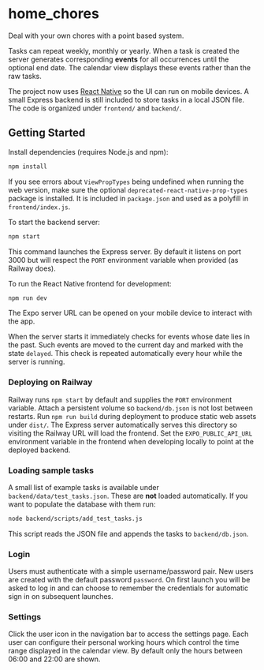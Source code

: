 # home_chores

Deal with your own chores with a point based system.

Tasks can repeat weekly, monthly or yearly. When a task is created the server
generates corresponding **events** for all occurrences until the optional end
date. The calendar view displays these events rather than the raw tasks.

The project now uses [React Native](https://reactnative.dev/) so the UI can run on mobile devices.  A small Express backend is still included to store tasks in a local JSON file.  The code is organized under `frontend/` and `backend/`.

## Getting Started

Install dependencies (requires Node.js and npm):

```bash
npm install
```

If you see errors about `ViewPropTypes` being undefined when running the web
version, make sure the optional `deprecated-react-native-prop-types` package is
installed. It is included in `package.json` and used as a polyfill in
`frontend/index.js`.

To start the backend server:

```bash
npm start
```

This command launches the Express server. By default it listens on port 3000 but will respect the `PORT` environment variable when provided (as Railway does).

To run the React Native frontend for development:

```bash
npm run dev
```

The Expo server URL can be opened on your mobile device to interact with the app.

When the server starts it immediately checks for events whose date lies in the past.
Such events are moved to the current day and marked with the state `delayed`.
This check is repeated automatically every hour while the server is running.

### Deploying on Railway

Railway runs `npm start` by default and supplies the `PORT` environment variable.
Attach a persistent volume so `backend/db.json` is not lost between restarts.
Run `npm run build` during deployment to produce static web assets under `dist/`. The
Express server automatically serves this directory so visiting the Railway URL
will load the frontend. Set the `EXPO_PUBLIC_API_URL` environment variable in the
frontend when developing locally to point at the deployed backend.

### Loading sample tasks

A small list of example tasks is available under `backend/data/test_tasks.json`. These
are **not** loaded automatically. If you want to populate the database with them
run:

```bash
node backend/scripts/add_test_tasks.js
```

This script reads the JSON file and appends the tasks to `backend/db.json`.

### Login

Users must authenticate with a simple username/password pair.  New users are
created with the default password `password`.  On first launch you will be asked
to log in and can choose to remember the credentials for automatic sign in on
subsequent launches.

### Settings

Click the user icon in the navigation bar to access the settings page.  Each
user can configure their personal working hours which control the time range
displayed in the calendar view.  By default only the hours between 06:00 and
22:00 are shown.
